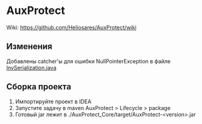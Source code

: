 # AuxProtect
Wiki: https://github.com/Heliosares/AuxProtect/wiki

## Изменения
Добавлены catcher'ы для ошибки NullPointerException в файле [InvSerialization.java](AuxProtect_Core/src/main/java/dev/heliosares/auxprotect/utils/InvSerialization.java)


## Сборка проекта
1. Импортируйте проект в IDEA
2. Запустите задачу в maven AuxProtect > Lifecycle > package
3. Готовый jar лежит в ./AuxProtect_Core/target/AuxProtect-\<version\>.jar
